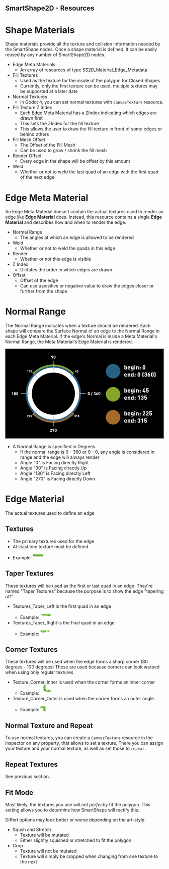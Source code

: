 SmartShape2D - Resources
---

# Shape Materials
Shape materials provide all the texture and collision information needed by the SmartShape nodes.
Once a shape material is defined, it can be easily reused by any number of SmartShape2D nodes.

- Edge Meta Materials
  - An array of resources of type SS2D_Material_Edge_Metadata
- Fill Textures
  - Used as the texture for the inside of the polygon for Closed Shapes
  - Currently, only the first texture can be used, multiple textures may be supported at a later date
- Normal Textures
  - In Godot 4, you can set normal textures with `CanvasTexture` resource.
- Fill Texture Z Index
  - Each Edge Meta Material has a ZIndex indicating which edges are drawn first
  - This sets the ZIndex for the fill texture
  - This allows the user to draw the fill texture in front of some edges or behind others
- Fill Mesh Offset
  - The Offset of the Fill Mesh
  - Can be used to grow / shrink the fill mesh
- Render Offset
  - Every edge in the shape will be offset by this amount
- Weld
  - Whether or not to weld the last quad of an edge with the first quad of the next edge

# Edge Meta Material
An Edge Meta Material doesn't contain the actual textures used to render an edge like **Edge Material** does.
Instead, this resource contains a single **Edge Material** and describes how and when to render the edge.

- Normal Range
  - The angles at which an edge is allowed to be rendered
- Weld
  - Whether or not to weld the quads in this edge
- Render
  - Whether or not this edge is visible
- Z Index
  - Dictates the order in which edges are drawn
- Offset
  - Offset of the edge
  - Can use a positive or negative value to draw the edges closer or further from the shape

# Normal Range
The Normal Range indicates when a texture should be rendered.
Each shape will compare the Surface Normal of an edge to the Normal Range in each Edge Meta Material.
If the edge's Normal is inside a Meta Material's Normal Range, the Meta Material's Edge Material is rendered.

![NormalRangeVisual]( ./imgs/AngleExplaination.png )

- A Normal Range is specified in Degrees
  - If the normal range is 0 - 360 or 0 - 0, any angle is considered in range and the edge will always render
  - Angle "0" is Facing directly Right
  - Angle "90" is Facing directly Up
  - Angle "180" is Facing directly Left
  - Angle "270" is Facing directly Down

# Edge Material
The actual textures used to define an edge

## Textures
- The primary textures used for the edge
- At least one texture must be defined
- Example: ![Grass]( ./imgs/grass.png )
## Taper Textures
These textures will be used as the first or last quad in an edge.
They're named "Taper Textures" because the purpose is to show the edge "tapering off"
- Textures_Taper_Left is the first quad in an edge
  - Example: ![Grass Taper Left]( ./imgs/grass-taper-left.png )
- Textures_Taper_Right is the final quad in an edge
  - Example: ![Grass Taper Right]( ./imgs/grass-taper-right.png )
## Corner Textures
These textures will be used when the edge forms a sharp corner (80 degrees - 100 degrees)
These are used because corners can look warped when using only regular textures
- Texture_Corner_Inner is used when the corner forms an inner corner
  - Example: ![Grass Corner Inner]( ./imgs/grass-corner-inner.png )
- Texture_Corner_Outer is used when the corner forms an outer angle
  - Example: ![Grass Corner Outer]( ./imgs/grass-corner-outer.png )
## Normal Texture and Repeat
To use normal textures, you can create a `CanvasTexture` resource in the inspector on any property, 
that allows to set a texture. There you can assign your texture and your normal texture, as well as set 
those to `repeat`.
## Repeat Textures
See previous section.
## Fit Mode
Most likely, the textures you use will not *perfectly* fit the polygon.
This setting allows you to determine how SmartShape will rectify this.

Differt options may look better or worse depending on the art-style.

- Sqush and Stretch
  - Texture will be mutated
  - Either slightly squished or stretched to fit the polygon
- Crop
  - Texture will not be mutated
  - Texture will simply be cropped when changing from one texture to the next

